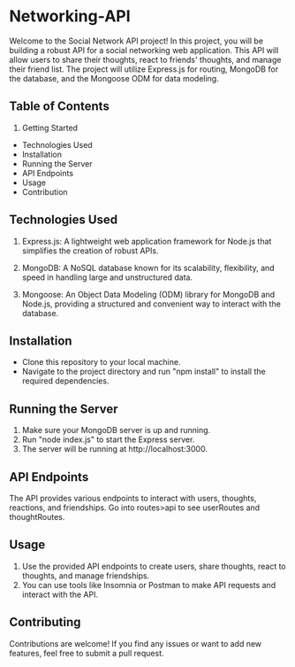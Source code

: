 # Networking-API

Welcome to the Social Network API project! In this project, you will be building a robust API for a social networking web application. This API will allow users to share their thoughts, react to friends' thoughts, and manage their friend list. The project will utilize Express.js for routing, MongoDB for the database, and the Mongoose ODM for data modeling.

## Table of Contents

1. Getting Started

- Technologies Used
- Installation
- Running the Server
- API Endpoints
- Usage
- Contribution

## Technologies Used

1. Express.js: A lightweight web application framework for Node.js that simplifies the creation of robust APIs.

2. MongoDB: A NoSQL database known for its scalability, flexibility, and speed in handling large and unstructured data.

3. Mongoose: An Object Data Modeling (ODM) library for MongoDB and Node.js, providing a structured and convenient way to interact with the database.

## Installation

- Clone this repository to your local machine.
- Navigate to the project directory and run "npm install" to install the required dependencies.

## Running the Server

1. Make sure your MongoDB server is up and running.
2. Run "node index.js" to start the Express server.
3. The server will be running at http://localhost:3000.

## API Endpoints

The API provides various endpoints to interact with users, thoughts, reactions, and friendships. Go into routes>api to see userRoutes and thoughtRoutes.

## Usage

1. Use the provided API endpoints to create users, share thoughts, react to thoughts, and manage friendships.
2. You can use tools like Insomnia or Postman to make API requests and interact with the API.

## Contributing

Contributions are welcome! If you find any issues or want to add new features, feel free to submit a pull request.
